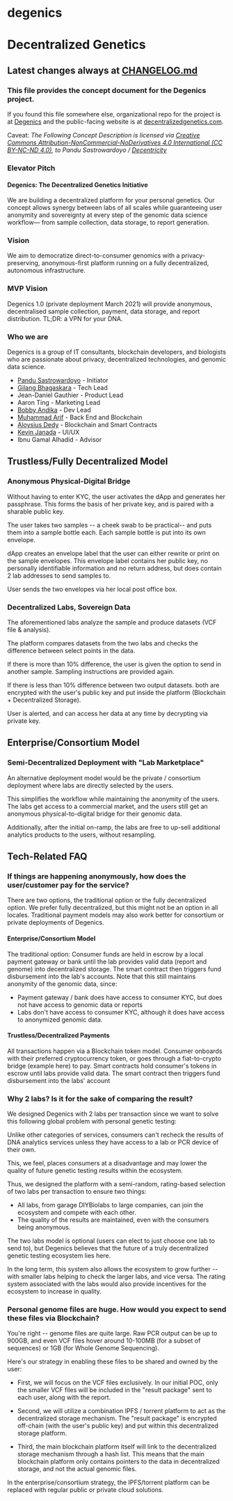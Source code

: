 # degenics
# Decentralized Genetics
## Latest changes always at [CHANGELOG.md](https://github.com/Degenics/degenics-public/blob/main/CHANGELOG.md)
### This file provides the concept document for the Degenics project.

If you found this file somewhere else, organizational repo for the project is at [Degenics](http://github.com/Degenics) and the public-facing website is at [decentralizedgenetics.com](http://decentralizedgenetics.com).

Caveat: *The Following Concept Description is licensed via [Creative Commons Attribution-NonCommercial-NoDerivatives 4.0 International (CC BY-NC-ND 4.0)](https://creativecommons.org/licenses/by-nc-nd/4.0/), to Pandu Sastrowardoyo / [Decentricity](http://github.com/Decentricity)*

### Elevator Pitch

#### Degenics: The Decentralized Genetics Initiative

We are building a decentralized platform for your personal genetics.
Our concept allows synergy between labs of all scales while guaranteeing user anonymity and sovereignty at every step of the genomic data science workflow—
from sample collection, data storage, to report generation.

### Vision

We aim to democratize direct-to-consumer genomics with a privacy-preserving, anonymous-first platform running on a fully decentralized, autonomous infrastructure.

### MVP Vision

Degenics 1.0 (private deployment March 2021) will provide anonymous, decentralised sample collection, payment, data storage, and report distribution. 
TL;DR: a VPN for your DNA.

### Who we are

Degenics is a group of IT consultants, blockchain developers, and biologists who are passionate about privacy, decentralized technologies, and genomic data science.

* [Pandu Sastrowardoyo](http://github.com/Decentricity) - Initiator
* [Gilang Bhagaskara](http://github.com/gilangbh) - Tech Lead
* Jean-Daniel Gauthier - Product Lead
* Aaron Ting - Marketing Lead
* [Bobby Andika](http://github.com/ybobby) - Dev Lead
* [Muhammad Arif](http://github.com/marcondol) - Back End and Blockchain
* [Aloysius Dedy](http://github.com/aloisius82) - Blockchain and Smart Contracts
* [Kevin Janada](http://github.com/kevinjanada) - UI/UX
* Ibnu Gamal Alhadid - Advisor




## Trustless/Fully Decentralized Model

### Anonymous Physical-Digital Bridge

Without having to enter KYC, the user activates the dApp and generates her passphrase. This forms the basis of her private key, and is paired with a sharable public key.

The user takes two samples -- a cheek swab to be practical-- and puts them into a sample bottle each. Each sample bottle is put into its own envelope.

dApp creates an envelope label that the user can either rewrite or print on the sample envelopes. This envelope label contains her public key, no personally identifiable information and no return address, but does contain 2 lab addresses to send samples to.

User sends the two envelopes via her local post office box.

### Decentralized Labs, Sovereign Data

The aforementioned labs analyze the sample and produce datasets (VCF file & analysis).

The platform compares datasets from the  two labs and checks the difference between select points in the data.

If there is more than 10% difference, the user is given the option to send in another sample. Sampling instructions are provided again.

If there is less than 10% difference between two output datasets. both are encrypted with the user's public key and put inside the platform (Blockchain + Decentralized Storage).

User is alerted, and can access her data at any time by decrypting via private key.

## Enterprise/Consortium Model
### Semi-Decentralized  Deployment with "Lab Marketplace"

An alternative deployment model would be the private / consortium deployment where labs are directly selected by the users.

This simplifies the workflow while maintaining the anonymity of the users. The labs get access to a commercial market, and the users still get an anonymous physical-to-digital bridge for their genomic data.

Additionally, after the initial on-ramp, the labs are free to up-sell additional analytics products to the users, without resampling.


## Tech-Related FAQ

### If things are happening anonymously, how does the user/customer pay for the service?
There are two options, the traditional option or the fully decentralized option. We prefer fully decentralized, but this might not be an option in all locales. Traditional payment models may also work better for consortium or private deployments of Degenics.

#### Enterprise/Consortium Model
The traditional option: Consumer funds are held in escrow by a local payment gateway or bank until the lab provides valid data (report and genome) into decentralized storage. The smart contract then triggers fund disbursement into the lab's accounts. Note that this still maintains anonymity of the genomic data, since:
- Payment gateway / bank does have access to consumer KYC, but does not have access to genomic data or reports
- Labs don't have access to consumer KYC, although it does have access to anonymized genomic data.

#### Trustless/Decentralized Payments
All transactions happen via a Blockchain token model. Consumer onboards with their preferred cryptocurrency token, or goes through a fiat-to-crypto bridge (example here) to pay. Smart contracts hold consumer's tokens in escrow until labs provide valid data. The smart contract then triggers fund disbursement into the labs' account

### Why 2 labs?  Is it for the sake of comparing the result?
We designed Degenics with 2 labs per transaction since we want to solve this following global problem with personal genetic testing:

Unlike other categories of services, consumers can't recheck the results of DNA analytics services unless they have access to a lab or PCR device of their own.

This, we feel, places consumers at a disadvantage and may lower the quality of future genetic testing results within the ecosystem.

Thus, we designed the platform with a semi-random, rating-based selection of two labs per transaction to ensure two things:

- All labs, from garage DIYBiolabs to large companies, can join the ecosystem and compete with each other.
- The quality of the results are maintained, even with the consumers being anonymous.

The two labs model is optional (users can elect to just choose one lab to send to), but Degenics believes that the future of a truly decentralized genetic testing ecosystem lies here.

In the long term, this system also allows the ecosystem to grow further -- with smaller labs helping to check the larger labs, and vice versa. The rating system associated with the labs would also provide incentives for the ecosystem to increase in quality.

### Personal genome files are huge. How would you expect to send these files via Blockchain?

You're right -- genome files are quite large. Raw PCR output can be up to 900GB, and even VCF files hover around 10-100MB (for a subset of sequences) or 1GB (for Whole Genome Sequencing).

Here's our strategy in enabling these files to be shared and owned by the user:

* First, we will focus on the VCF files exclusively. In our initial POC, only the smaller VCF files will be included in the "result package" sent to each user, along with the report.

* Second, we will utilize a combination IPFS / torrent platform to act as the decentralized storage mechanism. The "result package" is encrypted off-chain (with the user's public key) and put within this decentralized storage platform.

* Third, the main blockchain platform itself will link to the decentralized storage mechanism through a hash list. This means that the main blockchain platform only contains pointers to the data in decentralized storage, and not the actual genomic files.

In the enterprise/consortium strategy, the IPFS/torrent platform can be replaced with regular public or private cloud solutions.
